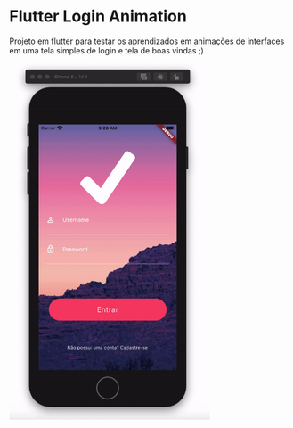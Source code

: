 # Flutter Login Animation

Projeto em flutter para testar os aprendizados em animações de interfaces em uma tela simples de login e tela de boas vindas ;)

<img alt="Imagem do App Flutter com animação entre telas rodando" src="https://raw.githubusercontent.com/mayconfrancisco/flutter_login_animation/master/imgs_git/flutter_animation_gif.gif" width="360px">